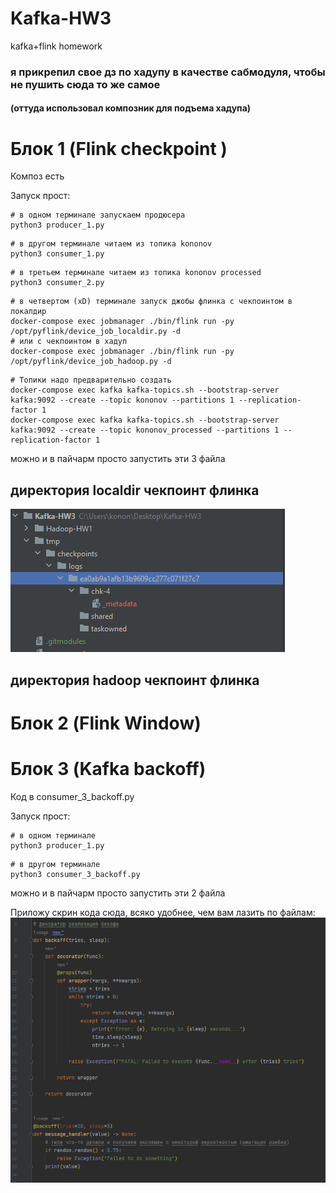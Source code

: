 # Kafka-HW3
kafka+flink homework

### я прикрепил свое дз по хадупу в качестве сабмодуля, чтобы не пушить сюда то же самое 
#### (оттуда использовал композник для подъема хадупа)

# Блок 1 (Flink checkpoint )

Композ есть

Запуск прост:
```
# в одном терминале запускаем продюсера
python3 producer_1.py
```

```
# в другом терминале читаем из топика kononov
python3 consumer_1.py
```

```
# в третьем терминале читаем из топика kononov processed
python3 consumer_2.py
```

```
# в четвертом (xD) терминале запуск джобы флинка с чекпоинтом в локалдир
docker-compose exec jobmanager ./bin/flink run -py /opt/pyflink/device_job_localdir.py -d
# или с чекпоинтом в хадуп
docker-compose exec jobmanager ./bin/flink run -py /opt/pyflink/device_job_hadoop.py -d
```

```
# Топики надо предварительно создать
docker-compose exec kafka kafka-topics.sh --bootstrap-server kafka:9092 --create --topic kononov --partitions 1 --replication-factor 1
docker-compose exec kafka kafka-topics.sh --bootstrap-server kafka:9092 --create --topic kononov_processed --partitions 1 --replication-factor 1
```

можно и в пайчарм просто запустить эти 3 файла

## директория localdir чекпоинт флинка

![img.png](misc/localdir.png)

## директория hadoop чекпоинт флинка


# Блок 2 (Flink Window)


# Блок 3 (Kafka backoff)

Код в consumer_3_backoff.py

Запуск прост:
```
# в одном терминале
python3 producer_1.py
```

```
# в другом терминале
python3 consumer_3_backoff.py
```

можно и в пайчарм просто запустить эти 2 файла

Приложу скрин кода сюда, всяко удобнее, чем вам лазить по файлам:
![img.png](misc/backoff.png)